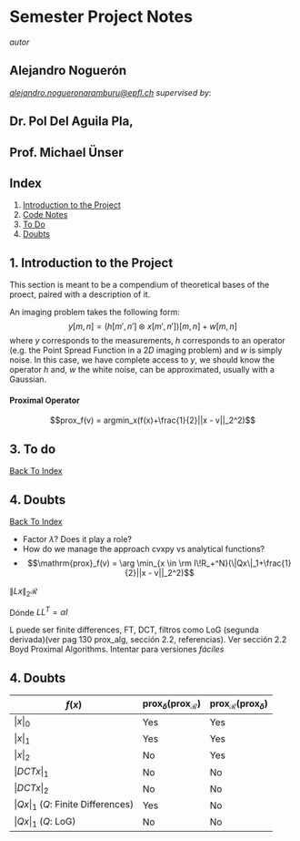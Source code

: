 # Semester Project Notes
*autor*
## Alejandro Noguerón
*alejandro.nogueronaramburu@epfl.ch*
*supervised by*:
## Dr. Pol Del Aguila Pla,
## Prof. Michael Ünser

## <a name="Index"></a> Index
1. [Introduction to the Project](#1.Intro)
2. [Code Notes](#2.Code)
3. [To Do](#3.Todo)
4. [Doubts](#3.TDoubts)

## <a name="1.Intro"></a> 1. Introduction to the Project

This section is meant to be a compendium of theoretical bases of the proect, paired with a description of it. 

An imaging problem takes the following form:
$$y[m, n] = (h[m', n']\circledast x[m', n'])[m, n] + w[m, n]$$
where $y$ corresponds to the measurements, $h$ corresponds to an operator (e.g. the Point Spread Function in a $2D$ imaging problem) and *w* is simply noise. In this case, we have complete access to $y$, we should know the operator $h$ and, $w$ the white noise, can be approximated, usually with a Gaussian.  

#### Proximal Operator
$$prox_f(v) = argmin_x(f(x)+\frac{1}{2}||x - v||_2^2)$$

## <a name="3.Todo"></a> 3. To do 
[Back To Index](#Index)


## <a name="4.Doubts"></a> 4. Doubts 
[Back To Index](#Index)

* Factor $\lambda$? Does it play a role?
* How do we manage the approach cvxpy vs analytical functions?
* $$\mathrm{prox}_f(v) = \arg \min_{x \in \rm I\!R_+^N}(\|Qx\|_1+\frac{1}{2}||x - v||_2^2)$$



$\|Lx\|_2 \mathcal{R}$

Dónde $LL^T = \alpha I$ 

L puede ser finite differences, FT, DCT, filtros como LoG (segunda derivada)(ver pag 130 prox_alg, sección 2.2, referencias). Ver sección 2.2 Boyd Proximal Algorithms. Intentar para versiones *fáciles*


## <a name="4.Results"></a> 4. Doubts 

| $f(x)$ |  $\mathrm{prox}_{\delta}(\mathrm{prox}_{\mathcal{R}})$  | $\mathrm{prox}_{\mathcal{R}}(\mathrm{prox}_{\delta})$ |
|----------|-------------|------|
| $\|x\|_0$ |  Yes | Yes |
| $\|x\|_1$ |  Yes | Yes |
| $\|x\|_2$ |    No   |   Yes |
| $\|DCTx\|_1$ | No |    No |
| $\|DCTx\|_2$ | No |    No |
| $\|Qx\|_1$ ($Q$: Finite Differences) | Yes |  No |
| $\|Qx\|_1$ ($Q$: LoG) | No |  No |
